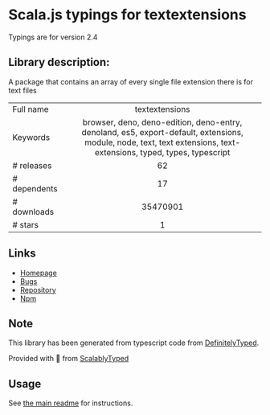 
# Scala.js typings for textextensions

Typings are for version 2.4

## Library description:
A package that contains an array of every single file extension there is for text files

|                    |                 |
| ------------------ | :-------------: |
| Full name          | textextensions |
| Keywords           | browser, deno, deno-edition, deno-entry, denoland, es5, export-default, extensions, module, node, text, text extensions, text-extensions, typed, types, typescript |
| # releases         | 62 |
| # dependents       | 17 |
| # downloads        | 35470901 |
| # stars            | 1 |

## Links
- [Homepage](https://github.com/bevry/textextensions)
- [Bugs](https://github.com/bevry/textextensions/issues)
- [Repository](https://github.com/bevry/textextensions)
- [Npm](https://www.npmjs.com/package/textextensions)
    


## Note
This library has been generated from typescript code from [DefinitelyTyped](https://definitelytyped.org).

Provided with :purple_heart: from [ScalablyTyped](https://github.com/oyvindberg/ScalablyTyped)

## Usage
See [the main readme](../../readme.md) for instructions.


